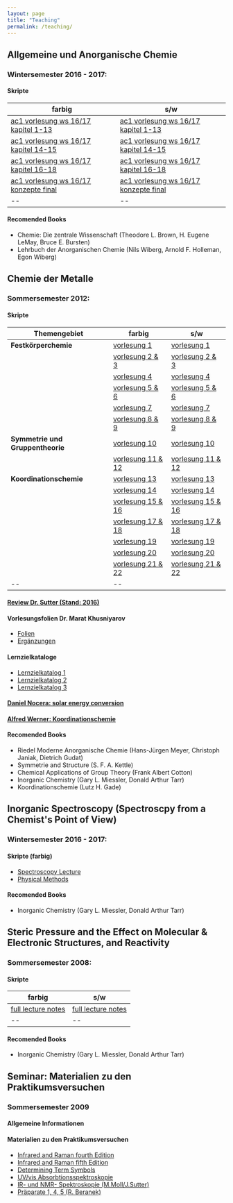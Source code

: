 ```yaml
---
layout: page
title: "Teaching"
permalink: /teaching/
---
```



## Allgemeine und Anorganische Chemie

### Wintersemester 2016 - 2017: 

#### Skripte

| farbig | s/w |
|-----------------|-------------|
| [ac1 vorlesung ws 16/17 kapitel 1-13](https://faubox.rrze.uni-erlangen.de/dl/fiHWuiUBano5t7TXLvcEzPiS/AC1_1617__Chemie_Teil3_13_2_1_bunt.pdf?inline) | [ac1 vorlesung ws 16/17 kapitel 1-13](https://faubox.rrze.uni-erlangen.de/dl/fiUfMtqxBSebxPNJE2omPF3k/AC1_1617__Chemie_Teil3_13_2_1_schwarzweiss.pdf?inline) |
| [ac1 vorlesung ws 16/17 kapitel 14-15](https://faubox.rrze.uni-erlangen.de/dl/fiKHMgUnrXX28Dap4jBncnvU/AC1_1617__Chemie_Teil2_15_14_bunt.pdf?inline) | [ac1 vorlesung ws 16/17 kapitel 14-15](https://faubox.rrze.uni-erlangen.de/dl/fiHWuiUBano5t7TXLvcEzPiS/AC1_1617__Chemie_Teil3_13_2_1_bunt.pdf?inline) |
| [ac1 vorlesung ws 16/17 kapitel 16-18](https://faubox.rrze.uni-erlangen.de/dl/fiY7ry6DpV1yZWmBF6pTMWow/AC1_1617__Chemie_Teil1_18_17_16_v1_bunt.pdf?inline) | [ac1 vorlesung ws 16/17 kapitel 16-18](https://faubox.rrze.uni-erlangen.de/dl/fi7o4bEqSRtU9jAX5eRebE9Z/AC1_1617_Chemie_Teil1_18_17_16_v1_schwarzweiss.pdf?inline) |
| [ac1 vorlesung ws 16/17 konzepte final](https://faubox.rrze.uni-erlangen.de/dl/fiGPzDjjiKMXKEnRWXNCoo4Y/AC1_1617_Konzepte_v1_bunt.pdf?inline) | [ac1 vorlesung ws 16/17 konzepte final](https://faubox.rrze.uni-erlangen.de/dl/fi6rp9NBRtik8JGDQPgh7KuN/AC1_1617__Konzepte_final_schwarzweiss.pdf?inline) |
|--|--|


#### Recomended Books

- Chemie: Die zentrale Wissenschaft (Theodore L. Brown,‎ H. Eugene LeMay,‎ Bruce E. Bursten)
- Lehrbuch der Anorganischen Chemie (Nils Wiberg, Arnold F. Holleman,‎ Egon Wiberg)


## Chemie der Metalle

### Sommersemester 2012: 

#### Skripte

| Themengebiet | farbig | s/w |
|-------------|--------|-----|
|**Festkörperchemie** | [vorlesung 1](https://faubox.rrze.uni-erlangen.de/dl/fiA21guK1cPaALFkuBCXwNme/ChemieDerMetalle_Vorl_1-0_farbig.pdf?inline) | [vorlesung 1](https://faubox.rrze.uni-erlangen.de/dl/fiRx7j5NmCoYpHeUTLBo3mRQ/ChemieDerMetalle_Vorl_1-0_sw.pdf?inline) |
| | [vorlesung 2 & 3](https://faubox.rrze.uni-erlangen.de/dl/fiDCFSGY4Mz3dsPXSmVhqKrY/ChemieDerMetalle_Vorl_2-3_farbig.pdf?inline) | [vorlesung 2 & 3](https://faubox.rrze.uni-erlangen.de/dl/fiAwGkC5a6zAVGPiBVsd83z3/ChemieDerMetalle_Vorl_2-3_sw.pdf?inline) |
| | [vorlesung 4](https://faubox.rrze.uni-erlangen.de/dl/fiD5rCYwA6AFdygPtDA26g3W/ChemieDerMetalle_Vorl_4-0_farbig.pdf?inline) | [vorlesung 4](https://faubox.rrze.uni-erlangen.de/dl/fiRzrYymyitHdLRSkgBZnV8h/ChemieDerMetalle_Vorl_4-0_sw.pdf?inline) |
| | [vorlesung 5 & 6](https://faubox.rrze.uni-erlangen.de/dl/fi9XiZfrrwRknQydZbCdAvZ2/ChemieDerMetalle_Vorl_5-6_farbig.pdf?inline) | [vorlesung 5 & 6](https://faubox.rrze.uni-erlangen.de/dl/fiFw7iuEMQSp5smzzZvVfsSK/ChemieDerMetalle_Vorl_5-6_sw.pdf?inline) |
| | [vorlesung 7](https://faubox.rrze.uni-erlangen.de/dl/fiY8zPCeg9EVqhiwgyS3LBxm/ChemieDerMetalle_Vorl_7-0_farbig.pdf?inline) | [vorlesung 7](https://faubox.rrze.uni-erlangen.de/dl/fiR7rKrXTgrVhwq9e9sVcq2o/ChemieDerMetalle_Vorl_7-0_sw.pdf?inline) |
| | [vorlesung 8 & 9](https://faubox.rrze.uni-erlangen.de/dl/fiVNowvME4GNMWrREFqreevE/ChemieDerMetalle_Vorl_8-9_farbig.pdf?inline) | [vorlesung 8 & 9](https://faubox.rrze.uni-erlangen.de/dl/fiMLkx9g1drCoHHtBQX2QaVn/ChemieDerMetalle_Vorl_8-9_sw.pdf?inline) |
|**Symmetrie und Gruppentheorie** | [vorlesung 10](https://faubox.rrze.uni-erlangen.de/dl/fiVX3d9A5c3GrzthHVbeMTnK/ChemieDerMetalle_Vorl_10-0farbig.pdf?inline) | [vorlesung 10](https://faubox.rrze.uni-erlangen.de/dl/fiF1AVRrcR5F3xPWkfk6NDH2/ChemieDerMetalle_Vorl_10-0_sw.pdf?inline) |
| | [vorlesung 11 & 12](https://faubox.rrze.uni-erlangen.de/dl/fiejfbuiGFAJ4hw2QFENyMP/ChemieDerMetalle_Vorl_11-12_farbig.pdf?inline) | [vorlesung 11 & 12](https://faubox.rrze.uni-erlangen.de/dl/fiBm4jqUt2dCLRK5RFWrFBoz/ChemieDerMetalle_Vorl_11-12_sw.pdf?inline) |
|**Koordinationschemie** | [vorlesung 13](https://faubox.rrze.uni-erlangen.de/dl/fi4CtLM9kmyz5je7i15B8Pmy/ChemieDerMetalle_Vorl_13-0_farbig.pdf?inline) | [vorlesung 13](https://faubox.rrze.uni-erlangen.de/dl/fiR8sSUrP7MRK3eMhwDXsmgN/ChemieDerMetalle_Vorl_13-0_sw.pdf?inline) |
| | [vorlesung 14](https://faubox.rrze.uni-erlangen.de/dl/fiNDyAdoDtR2z3SRx4RL4j5w/ChemieDerMetalle_Vorl_14-0_farbig.pdf?inline) | [vorlesung 14](https://faubox.rrze.uni-erlangen.de/dl/fi4t6aLgNUq7gNM2PFKZeXbs/ChemieDerMetalle_Vorl_14-0_sw.pdf?inline) |
| | [vorlesung 15 & 16](https://faubox.rrze.uni-erlangen.de/dl/fiNbDs4Hc8oAe8taGWqBm96f/ChemieDerMetalle_Vorl_15-16_farbig.pdf?inline) | [vorlesung 15 & 16](https://faubox.rrze.uni-erlangen.de/dl/fiDHF3uUSQqTigWeQ6usUKbG/ChemieDerMetalle_Vorl_15-16_sw.pdf?inline) |
| | [vorlesung 17 & 18](https://faubox.rrze.uni-erlangen.de/dl/fiFCqZQxnbfYLVyiCrjkvWYz/ChemieDerMetalle_Vorl_17-18_farbig.pdf?inline) | [vorlesung 17 & 18](https://faubox.rrze.uni-erlangen.de/dl/fi7b6xQCeaou3cnPkDYy8wmJ/ChemieDerMetalle_Vorl_17-18_sw.pdf?inline) |
| | [vorlesung 19](https://faubox.rrze.uni-erlangen.de/dl/fiYbg5jytJmvknVgWc2WfZ1V/ChemieDerMetalle_Vorl_19-0_farbig.pdf?inline) | [vorlesung 19](https://faubox.rrze.uni-erlangen.de/dl/fi6BSDpri2yst5ZL3YDnKnf8/ChemieDerMetalle_Vorl_19-0_sw.pdf?inline) |
| | [vorlesung 20](https://faubox.rrze.uni-erlangen.de/dl/fiXaSbmkDeaKWAm4BF6ZobWV/ChemieDerMetalle_Vorl_20-0_farbig.pdf?inline) | [vorlesung 20](https://faubox.rrze.uni-erlangen.de/dl/fiL1gUnKy3JCBk7XVkW9rmmP/ChemieDerMetalle_Vorl_20-0_sw.pdf?inline) |
| | [vorlesung 21 & 22](https://faubox.rrze.uni-erlangen.de/dl/fiJ78DtRbDVTZHMTrGWJtQEG/ChemieDerMetalle_Vorl_21-22_farbig.pdf?inline) | [vorlesung 21 & 22](https://faubox.rrze.uni-erlangen.de/dl/fiSaWy2wHfbeWGmVXiskRo2W/ChemieDerMetalle_Vorl_21-22_sw.pdf?inline) |
|--|--|


#### [Review Dr. Sutter (Stand: 2016)](https://faubox.rrze.uni-erlangen.de/dl/fiDELfpy4GfWka7UKZmnFxmG/ChemieDerMetalle_Review_2016.pdf?inline)

#### Vorlesungsfolien Dr. Marat Khusniyarov
- [Folien](https://faubox.rrze.uni-erlangen.de/dl/fiWZKUYVm1QecF3KNZyss1mx/ChemieDerMetalle_Marat_Khusniyarov.pdf?inline)
- [Ergänzungen](https://faubox.rrze.uni-erlangen.de/dl/fiAge3Z71nKmiMKnJS1m8Wqr/ChemieDerMetalle-Marat_Khusniyarov_Ergaenzungen.pdf?inline)

#### Lernzielkataloge
- [Lernzielkatalog 1](https://faubox.rrze.uni-erlangen.de/dl/fiXfK4Fk8DXDu7ywqEkWZK3G/LernzielkatalogCdM.pdf?inline)
- [Lernzielkatalog 2](https://faubox.rrze.uni-erlangen.de/dl/fiMvHUy7sWDyYabfd4GRQ3dN/LernzielkatalogCdM_%281%29.pdf?inline)
- [Lernzielkatalog 3](https://faubox.rrze.uni-erlangen.de/dl/fi7S1imzxdmwV7XAeRTQjdbp/LernzielkatalogCdM_%282%29.pdf?inline)

#### [Daniel Nocera: solar energy conversion](https://faubox.rrze.uni-erlangen.de/dl/fi42L3FJWDbYFCc9Gt2AgYyM/Nocera.pdf?inline)
	
#### [Alfred Werner: Koordinationschemie](https://faubox.rrze.uni-erlangen.de/dl/fiJbYgSHW41KWdbAgzmzqd85/AlfredWerner.pdf?inline)

#### Recomended Books

- Riedel Moderne Anorganische Chemie (Hans-Jürgen Meyer,‎ Christoph Janiak,‎ Dietrich Gudat)
- Symmetrie and Structure (S. F. A. Kettle)
- Chemical Applications of Group Theory (Frank Albert Cotton)
- Inorganic Chemistry (Gary L. Miessler, Donald Arthur Tarr)
- Koordinationschemie (Lutz H. Gade)

## Inorganic Spectroscopy (Spectroscpy from a Chemist's Point of View)

### Wintersemester 2016 - 2017: 

#### Skripte (farbig)

- [Spectroscopy Lecture](https://faubox.rrze.uni-erlangen.de/dl/fiBpbLBPGUSsMeM7efBqHBAX/Spectroscopy_2016_v1.pdf?inline)
- [Physical Methods](https://faubox.rrze.uni-erlangen.de/dl/fiMUrPu2sc6LsSfsryUN9mPM/PhysicalMethods.pdf?inline)

#### Recomended Books

- Inorganic Chemistry (Gary L. Miessler, Donald Arthur Tarr)


##  Steric Pressure and the Effect on Molecular & Electronic Structures, and Reactivity

### Sommersemester 2008: 

#### Skripte 

| farbig | s/w |
|-----------------|-------------|
| [full lecture notes](https://faubox.rrze.uni-erlangen.de/dl/fiPGb9P61Q9NcWGQXUL4Bskw/StericPressureV2_color.pdf?inline) | [full lecture notes](https://faubox.rrze.uni-erlangen.de/dl/fiNUmMJuUyQRoGdtLGzYCQN7/Spectroscopy08_BW.pdf?inline) |
|--|--|

#### Recomended Books

- Inorganic Chemistry (Gary L. Miessler, Donald Arthur Tarr)

## Seminar: Materialien zu den Praktikumsversuchen

### Sommersemester 2009

#### Allgemeine Informationen

#### Materialien zu den Praktikumsversuchen
- [Infrared and Raman fourth Edition](https://faubox.rrze.uni-erlangen.de/dl/fiEbXd5XgVYvFB3YTwC4gfvE/Infraredand_RamanfourthEdition.pdf?inline)
- [Infrared and Raman fifth Edition](https://faubox.rrze.uni-erlangen.de/dl/fiYCUVdhPURQB36aLCbQdGjC/InfrafedandRamanfifthEdition.pdf?inline)
- [Determining Term Symbols](https://faubox.rrze.uni-erlangen.de/dl/fi28WHNE7vBmhfXmeKGbGAQr/SeminarDTS.pdf?inline)
- [UV/vis Absorbtionsspektroskopie](https://faubox.rrze.uni-erlangen.de/dl/fiRwGwagesw1AfihLXpD2GLB/UVvisNIR_Spektroskopie.pdf?inline)
- [IR- und NMR- Spektroskopie (M.Moll/J.Sutter)](https://faubox.rrze.uni-erlangen.de/dl/fiSjtdFXzTfXt3vmYf5KP6uZ/Seminar_IR_und_NMR_Spektroskopie-1.pdf?inline)
- [Präparate 1, 4, 5 (R. Beranek)](https://faubox.rrze.uni-erlangen.de/dl/fiS2ir9eKsgvrxEfbocXn3q5/Seminar_P1_P4_P5_11112009.pdf?inline)




